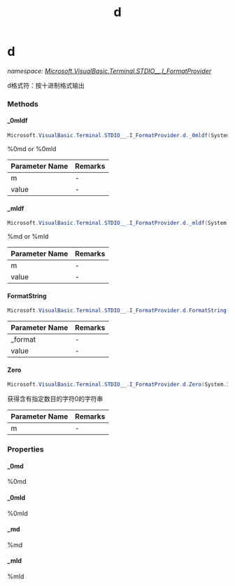 ﻿---
title: d
---

# d
_namespace: [Microsoft.VisualBasic.Terminal.STDIO__.I_FormatProvider](N-Microsoft.VisualBasic.Terminal.STDIO__.I_FormatProvider.html)_

d格式符：按十进制格式输出

### Methods

#### _0mldf
```csharp
Microsoft.VisualBasic.Terminal.STDIO__.I_FormatProvider.d._0mldf(System.Int32,System.String)
```
%0md or %0mld

|Parameter Name|Remarks|
|--------------|-------|
|m|-|
|value|-|


#### _mldf
```csharp
Microsoft.VisualBasic.Terminal.STDIO__.I_FormatProvider.d._mldf(System.Int32,System.String)
```
%md or %mld

|Parameter Name|Remarks|
|--------------|-------|
|m|-|
|value|-|


#### FormatString
```csharp
Microsoft.VisualBasic.Terminal.STDIO__.I_FormatProvider.d.FormatString(System.String,System.String)
```


|Parameter Name|Remarks|
|--------------|-------|
|_format|-|
|value|-|


#### Zero
```csharp
Microsoft.VisualBasic.Terminal.STDIO__.I_FormatProvider.d.Zero(System.Int32)
```
获得含有指定数目的字符0的字符串

|Parameter Name|Remarks|
|--------------|-------|
|m|-|




### Properties

#### _0md
%0md
#### _0mld
%0mld
#### _md
%md
#### _mld
%mld

